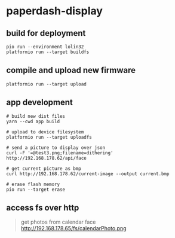 # paperdash-display

## build for deployment
```properties
pio run --environment lolin32
platformio run --target buildfs
```


## compile and upload new firmware
```properties
platformio run --target upload
```

## app development
```properties
# build new dist files
yarn --cwd app build

# upload to device filesystem
platformio run --target uploadfs

# send a picture to display over json
curl -F '=@test3.png;filename=dithering' http://192.168.178.62/api/face

# get current picture as bmp
curl http://192.168.178.62/current-image --output current.bmp

# erase flash memory
pio run --target erase
```

## access fs over http

> get photos from calendar face
http://192.168.178.65/fs/calendarPhoto.png
